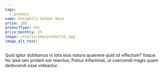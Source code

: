 ```yaml
---
tags:
  - product
name: Unsightly Salmon Nose
price: 180
productType: hot
price_monthly: 15
image: /static/img/product15.jpg
image_alt_text:
---
```

Quid igitur dubitamus in tota eius natura quaerere quid sit effectum? Itaque hic ipse iam pridem est reiectus; Potius inflammat, ut coercendi magis quam dedocendi esse videantur.

